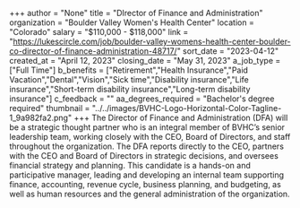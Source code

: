 +++
author = "None"
title = "DIrector of Finance and Administration"
organization = "Boulder Valley Women's Health Center"
location = "Colorado"
salary = "$110,000 - $118,000"
link = "https://lukescircle.com/job/boulder-valley-womens-health-center-boulder-co-director-of-finance-administration-48717/"
sort_date = "2023-04-12"
created_at = "April 12, 2023"
closing_date = "May 31, 2023"
a_job_type = ["Full Time"]
b_benefits = ["Retirement","Health Insurance","Paid Vacation","Dental","Vision","Sick time","Disability insurance","Life insurance","Short-term disability insurance","Long-term disability insurance"]
c_feedback = ""
aa_degrees_required = "Bachelor's degree required"
thumbnail = "../../images/BVHC-Logo-Horizontal-Color-Tagline-1_9a982fa2.png"
+++
The Director of Finance and Administration (DFA) will be a strategic thought partner who is an integral member of BVHC’s senior leadership team, working closely with the CEO, Board of Directors, and staff throughout the organization. The DFA reports directly to the CEO, partners with the CEO and Board of Directors in strategic decisions, and oversees financial strategy and planning. This candidate is a hands-on and participative manager, leading and developing an internal team supporting finance, accounting, revenue cycle, business planning, and budgeting, as well as human resources and the general administration of the organization. 